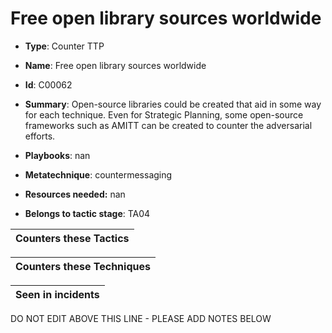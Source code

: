 # Free open library sources worldwide

* **Type**: Counter TTP

* **Name**: Free open library sources worldwide

* **Id**: C00062

* **Summary**: Open-source libraries could be created that aid in some way for each technique. Even for Strategic Planning, some open-source frameworks such as AMITT can be created to counter the adversarial efforts.

* **Playbooks**: nan

* **Metatechnique**: countermessaging

* **Resources needed:** nan

* **Belongs to tactic stage**: TA04


| Counters these Tactics |
| ---------------------- |



| Counters these Techniques |
| ------------------------- |



| Seen in incidents |
| ----------------- |


DO NOT EDIT ABOVE THIS LINE - PLEASE ADD NOTES BELOW